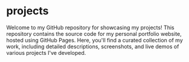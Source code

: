# projects
Welcome to my GitHub repository for showcasing my projects! This repository contains the source code for my personal portfolio website, hosted using GitHub Pages. Here, you'll find a curated collection of my work, including detailed descriptions, screenshots, and live demos of various projects I've developed.
